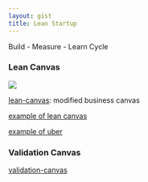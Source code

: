 ```yaml
---
layout: gist
title: Lean Startup
---
```


Build - Measure - Learn Cycle

### Lean Canvas

<img src="{{site.baseurl}}/gist/lean-startup/lean-canvas.jpg" style="max-width: 100%;">


[lean-canvas](https://medium.com/@steve_mullen/an-introduction-to-lean-canvas-5c17c469d3e0): modified business canvas

[example of lean canvas](https://xtensio.com/lean-canvas/)

[example of uber](http://getproductmarketfit.com/how-to-compile-lean-canvas-business-plan-one-page/)

### Validation Canvas

[validation-canvas](https://www.leanstartupmachine.com/validationboard/)

